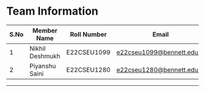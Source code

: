 # Team Information

| S.No | Member Name       | Roll Number   | Email                            |
|------|-------------------|---------------|----------------------------------|
| 1    | Nikhil Deshmukh   | E22CSEU1099   | e22cseu1099@bennett.edu.in       |
| 2    | Piyanshu Saini    | E22CSEU1280   | e22cseu1280@bennett.edu.in       |

---
